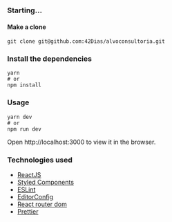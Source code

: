 ### Starting...
#### Make a clone
```
git clone git@github.com:42Dias/alvoconsultoria.git
```
### Install the dependencies
```
yarn
# or
npm install
```
### Usage
```
yarn dev
# or
npm run dev
```
Open http://localhost:3000 to view it in the browser.

### Technologies used
* [ReactJS](https://reactjs.org)
* [Styled Components](https://styled-components.com)
* [ESLint](https://eslint.org)
* [EditorConfig](https://editorconfig.org)
* [React router dom](https://www.npmjs.com/package/react-router-dom)
* [Prettier](https://prettier.io/)
